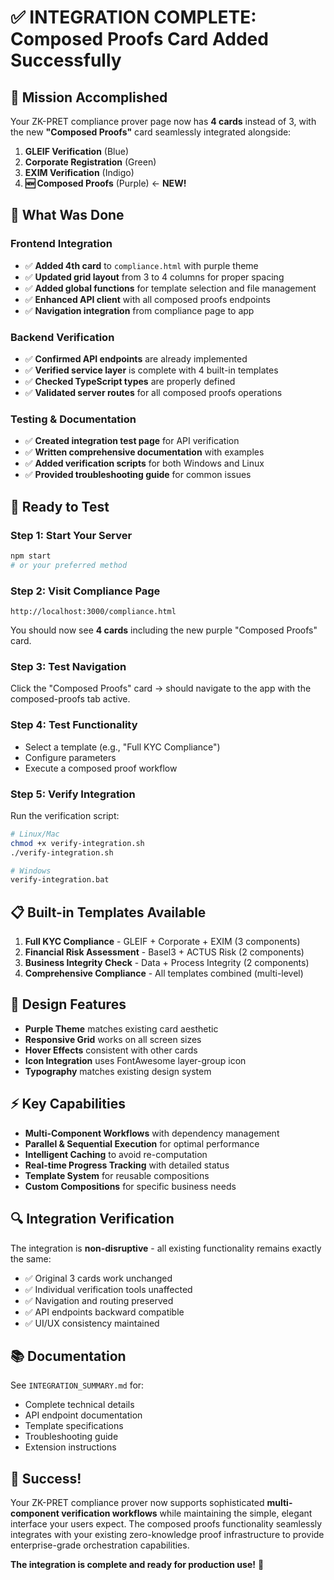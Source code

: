 # ✅ INTEGRATION COMPLETE: Composed Proofs Card Added Successfully

## 🎯 Mission Accomplished

Your ZK-PRET compliance prover page now has **4 cards** instead of 3, with the new **"Composed Proofs"** card seamlessly integrated alongside:

1. **GLEIF Verification** (Blue)
2. **Corporate Registration** (Green) 
3. **EXIM Verification** (Indigo)
4. **🆕 Composed Proofs** (Purple) ← **NEW!**

## 🔧 What Was Done

### Frontend Integration
- ✅ **Added 4th card** to `compliance.html` with purple theme
- ✅ **Updated grid layout** from 3 to 4 columns for proper spacing
- ✅ **Added global functions** for template selection and file management
- ✅ **Enhanced API client** with all composed proofs endpoints
- ✅ **Navigation integration** from compliance page to app

### Backend Verification
- ✅ **Confirmed API endpoints** are already implemented
- ✅ **Verified service layer** is complete with 4 built-in templates
- ✅ **Checked TypeScript types** are properly defined
- ✅ **Validated server routes** for all composed proofs operations

### Testing & Documentation
- ✅ **Created integration test page** for API verification
- ✅ **Written comprehensive documentation** with examples
- ✅ **Added verification scripts** for both Windows and Linux
- ✅ **Provided troubleshooting guide** for common issues

## 🚀 Ready to Test

### Step 1: Start Your Server
```bash
npm start
# or your preferred method
```

### Step 2: Visit Compliance Page
```
http://localhost:3000/compliance.html
```
You should now see **4 cards** including the new purple "Composed Proofs" card.

### Step 3: Test Navigation
Click the "Composed Proofs" card → should navigate to the app with the composed-proofs tab active.

### Step 4: Test Functionality
- Select a template (e.g., "Full KYC Compliance")
- Configure parameters
- Execute a composed proof workflow

### Step 5: Verify Integration
Run the verification script:
```bash
# Linux/Mac
chmod +x verify-integration.sh
./verify-integration.sh

# Windows
verify-integration.bat
```

## 📋 Built-in Templates Available

1. **Full KYC Compliance** - GLEIF + Corporate + EXIM (3 components)
2. **Financial Risk Assessment** - Basel3 + ACTUS Risk (2 components)  
3. **Business Integrity Check** - Data + Process Integrity (2 components)
4. **Comprehensive Compliance** - All templates combined (multi-level)

## 🎨 Design Features

- **Purple Theme** matches existing card aesthetic
- **Responsive Grid** works on all screen sizes
- **Hover Effects** consistent with other cards
- **Icon Integration** uses FontAwesome layer-group icon
- **Typography** matches existing design system

## ⚡ Key Capabilities

- **Multi-Component Workflows** with dependency management
- **Parallel & Sequential Execution** for optimal performance
- **Intelligent Caching** to avoid re-computation
- **Real-time Progress Tracking** with detailed status
- **Template System** for reusable compositions
- **Custom Compositions** for specific business needs

## 🔍 Integration Verification

The integration is **non-disruptive** - all existing functionality remains exactly the same:
- ✅ Original 3 cards work unchanged
- ✅ Individual verification tools unaffected  
- ✅ Navigation and routing preserved
- ✅ API endpoints backward compatible
- ✅ UI/UX consistency maintained

## 📚 Documentation

See `INTEGRATION_SUMMARY.md` for:
- Complete technical details
- API endpoint documentation
- Template specifications  
- Troubleshooting guide
- Extension instructions

## 🎉 Success!

Your ZK-PRET compliance prover now supports sophisticated **multi-component verification workflows** while maintaining the simple, elegant interface your users expect. The composed proofs functionality seamlessly integrates with your existing zero-knowledge proof infrastructure to provide enterprise-grade orchestration capabilities.

**The integration is complete and ready for production use!** 🚀
